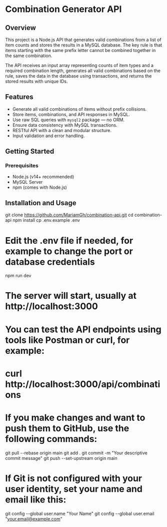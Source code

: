 # Combination Generator API

## Overview
This project is a Node.js API that generates valid combinations from a list of item counts and stores the results in a MySQL database. The key rule is that items starting with the same prefix letter cannot be combined together in the same combination.

The API receives an input array representing counts of item types and a required combination length, generates all valid combinations based on the rule, saves the data in the database using transactions, and returns the stored results with unique IDs.

## Features
- Generate all valid combinations of items without prefix collisions.
- Store items, combinations, and API responses in MySQL.
- Use raw SQL queries with `mysql2` package — no ORM.
- Ensure data consistency with MySQL transactions.
- RESTful API with a clean and modular structure.
- Input validation and error handling.

## Getting Started

### Prerequisites
- Node.js (v14+ recommended)
- MySQL Server
- npm (comes with Node.js)

## Installation and Usage

git clone https://github.com/MariamGh/combination-api.git
cd combination-api
npm install
cp .env.example .env
# Edit the .env file if needed, for example to change the port or database credentials
npm run dev
# The server will start, usually at http://localhost:3000
# You can test the API endpoints using tools like Postman or curl, for example:
# curl http://localhost:3000/api/combinations

# If you make changes and want to push them to GitHub, use the following commands:
git pull --rebase origin main
git add .
git commit -m "Your descriptive commit message"
git push --set-upstream origin main

# If Git is not configured with your user identity, set your name and email like this:
git config --global user.name "Your Name"
git config --global user.email "your.email@example.com"

